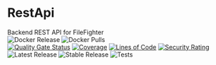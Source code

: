 # RestApi
Backend REST API for FileFighter  
![Docker Release](https://img.shields.io/github/v/release/filefighter/restapi?color=dark-green&label=Stable%20Version&logo=docker&style=for-the-badge)
![Docker Pulls](https://img.shields.io/docker/pulls/filefighter/rest?logo=docker&style=for-the-badge)  
[![Quality Gate Status](http://sonar.filefighter.de/api/project_badges/measure?project=de.filefighter%3Arest&metric=alert_status)](http://sonar.filefighter.de/dashboard?id=de.filefighter%3Arest)
[![Coverage](http://sonar.filefighter.de/api/project_badges/measure?project=de.filefighter%3Arest&metric=coverage)](http://sonar.filefighter.de/dashboard?id=de.filefighter%3Arest)
[![Lines of Code](http://sonar.filefighter.de/api/project_badges/measure?project=de.filefighter%3Arest&metric=ncloc)](http://sonar.filefighter.de/dashboard?id=de.filefighter%3Arest)
[![Security Rating](http://sonar.filefighter.de/api/project_badges/measure?project=de.filefighter%3Arest&metric=security_rating)](http://sonar.filefighter.de/dashboard?id=de.filefighter%3Arest)  
![Latest Release](https://github.com/FileFighter/RestApi/workflows/Latest%20Release/badge.svg)
![Stable Release](https://github.com/FileFighter/RestApi/workflows/Stable%20Release/badge.svg)
![Tests](https://github.com/FileFighter/RestApi/workflows/Tests/badge.svg)
